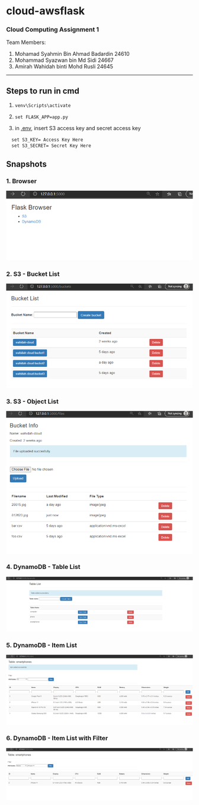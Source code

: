 # cloud-awsflask
### Cloud Computing Assignment 1

Team Members:
1. Mohamad Syahmin Bin Ahmad Badardin 24610
2. Mohammad Syazwan bin Md Sidi 24667
3. Amirah Wahidah binti Mohd Rusli 24645

----------------------
## Steps to run in cmd

1. ``venv\Scripts\activate``

2. ``set FLASK_APP=app.py``

3. in [.env](https://github.com/wahidahrusli/cloud-awsflask/blob/master/.env), insert S3 access key and secret access key
```
  set S3_KEY= Access Key Here
  set S3_SECRET= Secret Key Here
```

## Snapshots

### 1. Browser
![Browser](https://github.com/wahidahrusli/cloud-awsflask/blob/master/snapshots/browser.png)

### 2. S3 - Bucket List
![S3 - Bucket List](https://github.com/wahidahrusli/cloud-awsflask/blob/master/snapshots/buckets.png)

### 3. S3 - Object List
![S3 - Object List](https://github.com/wahidahrusli/cloud-awsflask/blob/master/snapshots/files.png)

### 4. DynamoDB - Table List
![DynamoDB - Table List](https://github.com/wahidahrusli/cloud-awsflask/blob/master/snapshots/dynamodb-addtable.png)

### 5. DynamoDB - Item List
![DynamoDB - Item List](https://github.com/wahidahrusli/cloud-awsflask/blob/master/snapshots/table.png)

### 6. DynamoDB - Item List with Filter
![DynamoDB - Filter](https://github.com/wahidahrusli/cloud-awsflask/blob/master/snapshots/filter.png)

